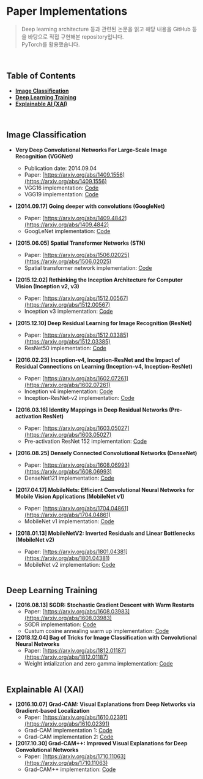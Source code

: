 # Paper Implementations
> Deep learning architecture 등과 관련된 논문을 읽고 해당 내용을 GitHub 등을 바탕으로 직접 구현해본 repository입니다. <br/>
> PyTorch를 활용했습니다.
<br/>

## Table of Contents
* **[Image Classification](#Image-Classification)**
* **[Deep Learning Training](#Deep-Learning-Training)**
* **[Explainable AI (XAI)](#Explainable-AI-(XAI))**
<br/>

## Image Classification
* **Very Deep Convolutional Networks For Large-Scale Image Recognition (VGGNet)**
  * Publication date: 2014.09.04
  * Paper: [https://arxiv.org/abs/1409.1556](https://arxiv.org/abs/1409.1556)
  * VGG16 implementation: [Code](https://github.com/kimhoyoung051/paper-implementations/blob/main/image_classification/VGG16.ipynb)
  * VGG19 implementation: [Code](https://github.com/kimhoyoung051/paper-implementations/blob/main/image_classification/VGG19.ipynb)
   
* **[2014.09.17] Going deeper with convolutions (GoogleNet)**
  * Paper: [https://arxiv.org/abs/1409.4842](https://arxiv.org/abs/1409.4842)
  * GoogLeNet implementation: [Code](https://github.com/kimhoyoung051/paper-implementations/blob/main/image_classification/GoogLeNet.ipynb)
* **[2015.06.05] Spatial Transformer Networks (STN)**
  * Paper: [https://arxiv.org/abs/1506.02025](https://arxiv.org/abs/1506.02025)
  * Spatial transformer network implementation: [Code](https://github.com/kimhoyoung051/paper-implementations/blob/main/image_classification/STN.ipynb)
* **[2015.12.02] Rethinking the Inception Architecture for Computer Vision (Inception v2, v3)**
  * Paper: [https://arxiv.org/abs/1512.00567](https://arxiv.org/abs/1512.00567)
  * Inception v3 implementation: [Code](https://github.com/kimhoyoung051/paper-implementations/blob/main/image_classification/Inception_v3.ipynb)
* **[2015.12.10] Deep Residual Learning for Image Recognition (ResNet)**
  * Paper: [https://arxiv.org/abs/1512.03385](https://arxiv.org/abs/1512.03385)
  * ResNet50 implementation: [Code](https://github.com/kimhoyoung051/paper-implementations/blob/main/image_classification/ResNet50.ipynb)
* **[2016.02.23] Inception-v4, Inception-ResNet and the Impact of Residual Connections on Learning (Inception-v4, Inception-ResNet)**
  * Paper: [https://arxiv.org/abs/1602.07261](https://arxiv.org/abs/1602.07261)
  * Inception v4 implementation: [Code](https://github.com/kimhoyoung051/paper-implementations/blob/main/image_classification/Inception_v4.ipynb)
  * Inception-ResNet-v2 implementation: [Code](https://github.com/kimhoyoung051/paper-implementations/blob/main/image_classification/Inception_ResNet_v2.ipynb)
* **[2016.03.16] Identity Mappings in Deep Residual Networks (Pre-activation ResNet)**
  * Paper: [https://arxiv.org/abs/1603.05027](https://arxiv.org/abs/1603.05027)
  * Pre-activation ResNet 152 implementation: [Code](https://github.com/kimhoyoung051/paper-implementations/blob/main/image_classification/Preactivation_ResNet.ipynb)
* **[2016.08.25] Densely Connected Convolutional Networks (DenseNet)**
  * Paper: [https://arxiv.org/abs/1608.06993](https://arxiv.org/abs/1608.06993)
  * DenseNet121 implementation: [Code](https://github.com/kimhoyoung051/paper-implementations/blob/main/image_classification/DenseNet121.ipynb)
* **[2017.04.17] MobileNets: Efficient Convolutional Neural Networks for Mobile Vision Applications (MobileNet v1)**
  * Paper: [https://arxiv.org/abs/1704.04861](https://arxiv.org/abs/1704.04861)
  * MobileNet v1 implementation: [Code](https://github.com/kimhoyoung051/paper-implementations/blob/main/image_classification/MobileNet_v1.ipynb)
* **[2018.01.13] MobileNetV2: Inverted Residuals and Linear Bottlenecks (MobileNet v2)**
  * Paper: [https://arxiv.org/abs/1801.04381](https://arxiv.org/abs/1801.04381)
  * MobileNet v2 implementation: [Code](https://github.com/kimhoyoung051/paper-implementations/blob/main/image_classification/MobileNet_v2.ipynb)
<br/> <br/>

## Deep Learning Training
* **[2016.08.13] SGDR: Stochastic Gradient Descent with Warm Restarts**
  * Paper: [https://arxiv.org/abs/1608.03983](https://arxiv.org/abs/1608.03983)
  * SGDR implementation: [Code](https://github.com/kimhoyoung051/paper-implementations/blob/main/deep_learning_training/sgd_with_warm_restarts.ipynb)
  * Custum cosine annealing warm up implementation: [Code](https://github.com/kimhoyoung051/paper-implementations/blob/main/deep_learning_training/custum_cosine_annealing_warm_restarts.ipynb)
* **[2018.12.04] Bag of Tricks for Image Classification with Convolutional Neural Networks**
  * Paper: [https://arxiv.org/abs/1812.01187](https://arxiv.org/abs/1812.01187)
  * Weight intialization and zero gamma implementation: [Code](https://github.com/kimhoyoung051/paper-implementations/blob/main/deep_learning_training/weight_initialization_zero_gamma.ipynb)
<br/> <br/>

## Explainable AI (XAI)
* **[2016.10.07] Grad-CAM: Visual Explanations from Deep Networks via Gradient-based Localization**
  * Paper: [https://arxiv.org/abs/1610.02391](https://arxiv.org/abs/1610.02391)
  * Grad-CAM implementation 1: [Code](https://github.com/kimhoyoung051/paper-implementations/blob/main/explainable_ai/grad_cam_1.ipynb)
  * Grad-CAM implementation 2: [Code](https://github.com/kimhoyoung051/paper-implementations/blob/main/explainable_ai/grad_cam_2.ipynb)
* **[2017.10.30] Grad-CAM++: Improved Visual Explanations for Deep Convolutional Networks**
  * Paper: [https://arxiv.org/abs/1710.11063](https://arxiv.org/abs/1710.11063)
  * Grad-CAM++ implementation: [Code](https://github.com/kimhoyoung051/paper-implementations/blob/main/explainable_ai/grad_cam_plusplus.ipynb)
  
